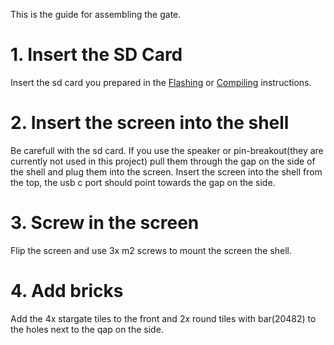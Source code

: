 This is the guide for assembling the gate.

# 1. Insert the SD Card
Insert the sd card you prepared in the [Flashing](FLASH_FIRMWARE.md) or [Compiling](COMPILE_FIRMWARE.md) instructions.

# 2. Insert the screen into the shell
Be carefull with the sd card. 
If you use the speaker or pin-breakout(they are currently not used in this project) pull them through the gap on the side of the shell and plug them into the screen.
Insert the screen into the shell from the top, the usb c port should point towards the gap on the side.

# 3. Screw in the screen
Flip the screen and use 3x m2 screws to mount the screen the shell.

# 4. Add bricks
Add the 4x stargate tiles to the front and 2x round tiles with bar(20482) to the holes next to the qap on the side.
